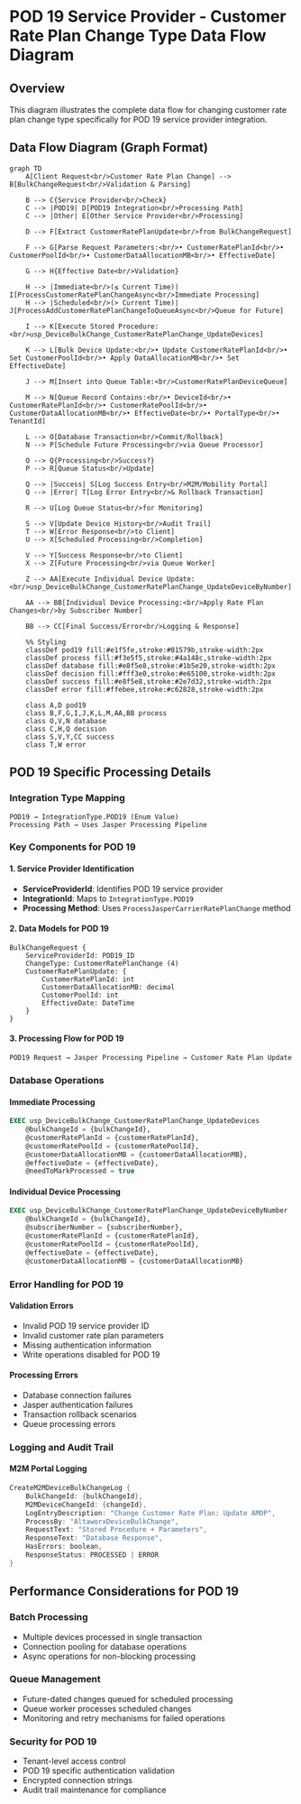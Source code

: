 # POD 19 Service Provider - Customer Rate Plan Change Type Data Flow Diagram

## Overview
This diagram illustrates the complete data flow for changing customer rate plan change type specifically for POD 19 service provider integration.

## Data Flow Diagram (Graph Format)

```mermaid
graph TD
    A[Client Request<br/>Customer Rate Plan Change] --> B[BulkChangeRequest<br/>Validation & Parsing]
    
    B --> C{Service Provider<br/>Check}
    C --> |POD19| D[POD19 Integration<br/>Processing Path]
    C --> |Other| E[Other Service Provider<br/>Processing]
    
    D --> F[Extract CustomerRatePlanUpdate<br/>from BulkChangeRequest]
    
    F --> G[Parse Request Parameters:<br/>• CustomerRatePlanId<br/>• CustomerPoolId<br/>• CustomerDataAllocationMB<br/>• EffectiveDate]
    
    G --> H{Effective Date<br/>Validation}
    
    H --> |Immediate<br/>(≤ Current Time)| I[ProcessCustomerRatePlanChangeAsync<br/>Immediate Processing]
    H --> |Scheduled<br/>(> Current Time)| J[ProcessAddCustomerRatePlanChangeToQueueAsync<br/>Queue for Future]
    
    I --> K[Execute Stored Procedure:<br/>usp_DeviceBulkChange_CustomerRatePlanChange_UpdateDevices]
    
    K --> L[Bulk Device Update:<br/>• Update CustomerRatePlanId<br/>• Set CustomerPoolId<br/>• Apply DataAllocationMB<br/>• Set EffectiveDate]
    
    J --> M[Insert into Queue Table:<br/>CustomerRatePlanDeviceQueue]
    
    M --> N[Queue Record Contains:<br/>• DeviceId<br/>• CustomerRatePlanId<br/>• CustomerRatePoolId<br/>• CustomerDataAllocationMB<br/>• EffectiveDate<br/>• PortalType<br/>• TenantId]
    
    L --> O[Database Transaction<br/>Commit/Rollback]
    N --> P[Schedule Future Processing<br/>via Queue Processor]
    
    O --> Q{Processing<br/>Success?}
    P --> R[Queue Status<br/>Update]
    
    Q --> |Success| S[Log Success Entry<br/>M2M/Mobility Portal]
    Q --> |Error| T[Log Error Entry<br/>& Rollback Transaction]
    
    R --> U[Log Queue Status<br/>for Monitoring]
    
    S --> V[Update Device History<br/>Audit Trail]
    T --> W[Error Response<br/>to Client]
    U --> X[Scheduled Processing<br/>Completion]
    
    V --> Y[Success Response<br/>to Client]
    X --> Z[Future Processing<br/>via Queue Worker]
    
    Z --> AA[Execute Individual Device Update:<br/>usp_DeviceBulkChange_CustomerRatePlanChange_UpdateDeviceByNumber]
    
    AA --> BB[Individual Device Processing:<br/>Apply Rate Plan Changes<br/>by Subscriber Number]
    
    BB --> CC[Final Success/Error<br/>Logging & Response]
    
    %% Styling
    classDef pod19 fill:#e1f5fe,stroke:#01579b,stroke-width:2px
    classDef process fill:#f3e5f5,stroke:#4a148c,stroke-width:2px
    classDef database fill:#e8f5e8,stroke:#1b5e20,stroke-width:2px
    classDef decision fill:#fff3e0,stroke:#e65100,stroke-width:2px
    classDef success fill:#e8f5e8,stroke:#2e7d32,stroke-width:2px
    classDef error fill:#ffebee,stroke:#c62828,stroke-width:2px
    
    class A,D pod19
    class B,F,G,I,J,K,L,M,AA,BB process
    class O,V,N database
    class C,H,Q decision
    class S,V,Y,CC success
    class T,W error
```

## POD 19 Specific Processing Details

### Integration Type Mapping
```
POD19 → IntegrationType.POD19 (Enum Value)
Processing Path → Uses Jasper Processing Pipeline
```

### Key Components for POD 19

#### 1. Service Provider Identification
- **ServiceProviderId**: Identifies POD 19 service provider
- **IntegrationId**: Maps to `IntegrationType.POD19`
- **Processing Method**: Uses `ProcessJasperCarrierRatePlanChange` method

#### 2. Data Models for POD 19
```
BulkChangeRequest {
    ServiceProviderId: POD19_ID
    ChangeType: CustomerRatePlanChange (4)
    CustomerRatePlanUpdate: {
        CustomerRatePlanId: int
        CustomerDataAllocationMB: decimal
        CustomerPoolId: int
        EffectiveDate: DateTime
    }
}
```

#### 3. Processing Flow for POD 19
```
POD19 Request → Jasper Processing Pipeline → Customer Rate Plan Update
```

### Database Operations

#### Immediate Processing
```sql
EXEC usp_DeviceBulkChange_CustomerRatePlanChange_UpdateDevices
    @bulkChangeId = {bulkChangeId},
    @customerRatePlanId = {customerRatePlanId},
    @customerRatePoolId = {customerRatePoolId},
    @customerDataAllocationMB = {customerDataAllocationMB},
    @effectiveDate = {effectiveDate},
    @needToMarkProcessed = true
```

#### Individual Device Processing
```sql
EXEC usp_DeviceBulkChange_CustomerRatePlanChange_UpdateDeviceByNumber
    @bulkChangeId = {bulkChangeId},
    @subscriberNumber = {subscriberNumber},
    @customerRatePlanId = {customerRatePlanId},
    @customerRatePoolId = {customerRatePoolId},
    @effectiveDate = {effectiveDate},
    @customerDataAllocationMB = {customerDataAllocationMB}
```

### Error Handling for POD 19

#### Validation Errors
- Invalid POD 19 service provider ID
- Invalid customer rate plan parameters
- Missing authentication information
- Write operations disabled for POD 19

#### Processing Errors
- Database connection failures
- Jasper authentication failures
- Transaction rollback scenarios
- Queue processing errors

### Logging and Audit Trail

#### M2M Portal Logging
```csharp
CreateM2MDeviceBulkChangeLog {
    BulkChangeId: {bulkChangeId},
    M2MDeviceChangeId: {changeId},
    LogEntryDescription: "Change Customer Rate Plan: Update AMOP",
    ProcessBy: "AltaworxDeviceBulkChange",
    RequestText: "Stored Procedure + Parameters",
    ResponseText: "Database Response",
    HasErrors: boolean,
    ResponseStatus: PROCESSED | ERROR
}
```

## Performance Considerations for POD 19

### Batch Processing
- Multiple devices processed in single transaction
- Connection pooling for database operations
- Async operations for non-blocking processing

### Queue Management
- Future-dated changes queued for scheduled processing
- Queue worker processes scheduled changes
- Monitoring and retry mechanisms for failed operations

### Security for POD 19
- Tenant-level access control
- POD 19 specific authentication validation
- Encrypted connection strings
- Audit trail maintenance for compliance